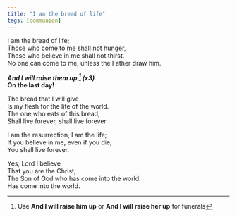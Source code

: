 ```yaml
---
title: "I am the bread of life"
tags: [communion]
---
```


I am the bread of life;   
Those who come to me shall not hunger,   
Those who believe in me shall not thirst.   
No one can come to me, unless the Father draw him.

***And I will raise them up [^1] (x3)***   
**On the last day!**

The bread that I will give   
Is my flesh for the life of the world.   
The one who eats of this bread,   
Shall live forever, shall live forever.

<!--Unless you eat of the flesh   
Of the Son of Man,   
And drink of his blood, and drink of his blood   
You shall not have life within you-->

I am the resurrection, I am the life;   
If you believe in me, even if you die,   
You shall live forever.

Yes, Lord I believe   
That you are the Christ,   
The Son of God who has come into the world.   
Has come into the world.

 [^1]: Use **And I will raise him up** or **And I will raise her up** for funerals
